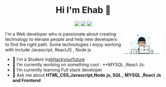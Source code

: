 
<h1 align="center">Hi I'm Ehab 👋</h1>
<p align="center">
    <a href="https://twitter.com/ehabwasel"><img src="https://img.shields.io/badge/twitter-%231FA1F1?style=flat&logo=twitter&logoColor=white"/></a>
    <a href="https://www.linkedin.com/in/ehab-wasel-68226916a"><img src="https://img.shields.io/badge/linkedin-%230177B5?style=flat&logo=linkedin&logoColor=white"/></a>
    <a href="https://www.instagram.com/ehab.wasel"><img src="https://img.shields.io/badge/instagram-%23E4415F?style=flat&logo=instagram&logoColor=white"/></a>
  </p>
   <img src="https://github.com/ehabwasel/profileimg/blob/master/DEV.gif" align="right" width="25%"/>
  

I'm a Web developer who is passionate about creating technology to elevate people and help new developers to find the right path. Some technologies I enjoy working with include Javascript, ReactJS , Node js 

- 🔭 I'm a Student in[@Hackyourfuture](https://www.hackyourfuture.net/)
- 🔭 I’m currently working on something cool : **MYSQL ,React Js:
- 🌱 I’m currently learning Full stack developer
- 💬 Ask me about **HTML,CSS,Javascript,Node.js, SQL , MYSQL ,React Js and Frontend**




